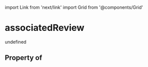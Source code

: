 import Link from 'next/link'
import Grid from '@components/Grid'

# associatedReview

undefined

## Property of



